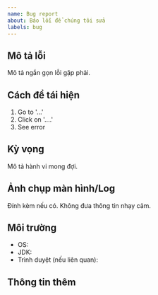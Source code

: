 ```yaml
---
name: Bug report
about: Báo lỗi để chúng tôi sửa
labels: bug
---
```


## Mô tả lỗi

Mô tả ngắn gọn lỗi gặp phải.

## Cách để tái hiện

1. Go to '...'
2. Click on '....'
3. See error

## Kỳ vọng

Mô tả hành vi mong đợi.

## Ảnh chụp màn hình/Log

Đính kèm nếu có. Không đưa thông tin nhạy cảm.

## Môi trường

- OS:
- JDK:
- Trình duyệt (nếu liên quan):

## Thông tin thêm
